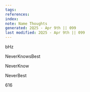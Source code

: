 ```yaml
---
tags: 
references:
index:
note: Name Thoughts
generated: 2Q25 - Apr 9th || 099
last modified: 2Q25 - Apr 9th || 099
---
```


bHz

NeverKnowsBest

NeverKnow

NeverBest

616

